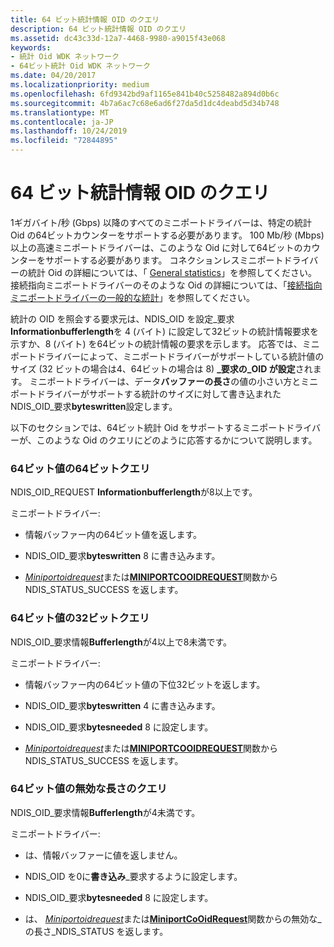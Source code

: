 ```yaml
---
title: 64 ビット統計情報 OID のクエリ
description: 64 ビット統計情報 OID のクエリ
ms.assetid: dc43c33d-12a7-4468-9980-a9015f43e068
keywords:
- 統計 Oid WDK ネットワーク
- 64ビット統計 Oid WDK ネットワーク
ms.date: 04/20/2017
ms.localizationpriority: medium
ms.openlocfilehash: 6fd9342bd9af1165e841b40c5258482a894d0b6c
ms.sourcegitcommit: 4b7a6ac7c68e6ad6f27da5d1dc4deabd5d34b748
ms.translationtype: MT
ms.contentlocale: ja-JP
ms.lasthandoff: 10/24/2019
ms.locfileid: "72844895"
---
```

# <a name="querying-64-bit-statistics-oids"></a>64 ビット統計情報 OID のクエリ


1ギガバイト/秒 (Gbps) 以降のすべてのミニポートドライバーは、特定の統計 Oid の64ビットカウンターをサポートする必要があります。 100 Mb/秒 (Mbps) 以上の高速ミニポートドライバーは、このような Oid に対して64ビットのカウンターをサポートする必要があります。 コネクションレスミニポートドライバーの統計 Oid の詳細については、「 [General statistics](https://docs.microsoft.com/windows-hardware/drivers/network/ndis-general-statistics-oids)」を参照してください。 接続指向ミニポートドライバーのそのような Oid の詳細については、「[接続指向ミニポートドライバーの一般的な統計](https://docs.microsoft.com/windows-hardware/drivers/network/general-statistics-oids-for-connection-oriented-miniport-drivers)」を参照してください。

統計の OID を照会する要求元は、NDIS\_OID を設定\_要求**Informationbufferlength**を 4 (バイト) に設定して32ビットの統計情報要求を示すか、8 (バイト) を64ビットの統計情報の要求を示します。 応答では、ミニポートドライバーによって、ミニポートドライバーがサポートしている統計値のサイズ (32 ビットの場合は4、64ビットの場合は 8) **\_要求の\_OID が設定**されます。 ミニポートドライバーは、データ**バッファーの長さ**の値の小さい方とミニポートドライバーがサポートする統計のサイズに対して書き込まれた NDIS\_OID\_要求**byteswritten**設定します。

以下のセクションでは、64ビット統計 Oid をサポートするミニポートドライバーが、このような Oid のクエリにどのように応答するかについて説明します。

### <a href="" id="-64-bit-query-of-a-64-bit-value"></a>64ビット値の64ビットクエリ

NDIS\_OID\_REQUEST **Informationbufferlength**が8以上です。

ミニポートドライバー:

-   情報バッファー内の64ビット値を返します。

-   NDIS\_OID\_要求**byteswritten** 8 に書き込みます。

-   [*Miniportoidrequest*](https://docs.microsoft.com/windows-hardware/drivers/ddi/ndis/nc-ndis-miniport_oid_request)または[**MINIPORTCOOIDREQUEST**](https://docs.microsoft.com/windows-hardware/drivers/ddi/ndis/nc-ndis-miniport_co_oid_request)関数から NDIS\_STATUS\_SUCCESS を返します。

### <a href="" id="-32-bit-query-of-a-64-bit-value"></a>64ビット値の32ビットクエリ

NDIS\_OID\_要求情報**Bufferlength**が4以上で8未満です。

ミニポートドライバー:

-   情報バッファー内の64ビット値の下位32ビットを返します。

-   NDIS\_OID\_要求**byteswritten** 4 に書き込みます。

-   NDIS\_OID\_要求**bytesneeded** 8 に設定します。

-   [*Miniportoidrequest*](https://docs.microsoft.com/windows-hardware/drivers/ddi/ndis/nc-ndis-miniport_oid_request)または[**MINIPORTCOOIDREQUEST**](https://docs.microsoft.com/windows-hardware/drivers/ddi/ndis/nc-ndis-miniport_co_oid_request)関数から NDIS\_STATUS\_SUCCESS を返します。

### <a name="invalid-length-query-of-a-64-bit-value"></a>64ビット値の無効な長さのクエリ

NDIS\_OID\_要求情報**Bufferlength**が4未満です。

ミニポートドライバー:

-   は、情報バッファーに値を返しません。

-   NDIS\_OID を0に**書き込み**\_要求するように設定します。

-   NDIS\_OID\_要求**bytesneeded** 8 に設定します。

-   は、 [*Miniportoidrequest*](https://docs.microsoft.com/windows-hardware/drivers/ddi/ndis/nc-ndis-miniport_oid_request)または[**MiniportCoOidRequest**](https://docs.microsoft.com/windows-hardware/drivers/ddi/ndis/nc-ndis-miniport_co_oid_request)関数からの無効な\_の長さ\_NDIS\_STATUS を返します。

 

 





